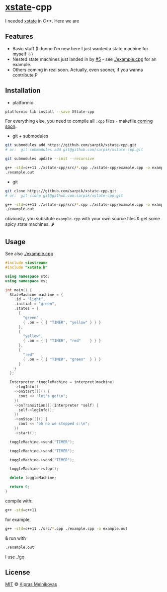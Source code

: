# [xstate](https://github.com/davidkpiano/xstate)-cpp

I needed [xstate](https://github.com/davidkpiano/xstate) in C++. Here we are

## Features

* Basic stuff (I dunno I'm new here I just wanted a state machine for myself ☃)
* Nested state machines just landed in by [#5](https://github.com/sarpik/xstate-cpp/pull/5) - see [./example.cpp](./example.cpp) for an example.
* Others coming in real soon. Actually, even sooner, if you wanna contribute:P

## Installation

* platformio

```sh
platformio lib install --save XState-cpp
```

For everything else, you need to compile all `.cpp` files - makefile [coming soon](https://github.com/sarpik/xstate-cpp/issues/7).

* git + submodules

```sh
git submodules add https://github.com/sarpik/xstate-cpp.git
# or:  git submodules add git@github.com/sarpik/xstate-cpp.git

git submodules update --init --recursive

g++ -std=c++11 ./xstate-cpp/src/*.cpp ./xstate-cpp/example.cpp -o example.out
./example.out
```

* git

```sh
git clone https://github.com/sarpik/xstate-cpp.git
# or:  git clone git@github.com:sarpik/xstate-cpp.git

g++ -std=c++11 ./xstate-cpp/src/*.cpp ./xstate-cpp/example.cpp -o example.out
./example.out
```

obviously, you subsitute `example.cpp` with your own source files & get some spicy state machines. 🌶

## Usage

See also [./example.cpp](./example.cpp)

```cpp
#include <iostream>
#include "xstate.h"

using namespace std;
using namespace xs;

int main() {
  StateMachine machine = {
    .id = "light",
    .initial = "green",
    .states = {
      {
        "green" ,
        { .on = { { "TIMER", "yellow" } } }
      },
      {
        "yellow",
        { .on = { { "TIMER", "red"    } } }
      },
      {
        "red"   ,
        { .on = { { "TIMER", "green"  } } }
      }
    }
  };

  Interpreter *toggleMachine = interpret(machine)
    ->logInfo()
    ->onStart([]() {
      cout << "let's go!\n";
    })
    ->onTransition([](Interpreter *self) {
      self->logInfo();
    })
    ->onStop([]() {
      cout << "oh no we stopped c:\n";
    })
    ->start();

  toggleMachine->send("TIMER");

  toggleMachine->send("TIMER");

  toggleMachine->send("TIMER");

  toggleMachine->stop();

  delete toggleMachine;

  return 0;
}
```

compile with:

```sh
g++ -std=c++11
```

for example,

```sh
g++ -std=c++11 ./src/*.cpp ./example.cpp -o example.out
```

& run with

```sh
./example.out
```

I use [./go](./go)

## License

[MIT](./LICENSE) © [Kipras Melnikovas](https://github.com/sarpik)
